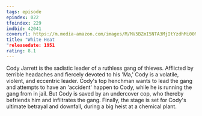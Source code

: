 ```yaml
---
tags: episode
epindex: 022
tfoindex: 229
imdbid: 42041
coverurl: https://m.media-amazon.com/images/M/MV5BZmI5NTA3MjItYzdhMi00MWMxLTg3OWMtYWQyYjg5MTFmM2U0L2ltYWdlL2ltYWdlXkEyXkFqcGdeQXVyNjc1NTYyMjg@._V1_SX202_CR0,0,202,300_.jpg
title: "White Heat
"releasedate: 1951
rating: 8.1
---
```


Cody Jarrett is the sadistic leader of a ruthless gang of thieves. Afflicted by terrible headaches and fiercely devoted to his 'Ma,' Cody is a volatile, violent, and eccentric leader. Cody's top henchman wants to lead the gang and attempts to have an 'accident' happen to Cody, while he is running the gang from in jail. But Cody is saved by an undercover cop, who thereby befriends him and infiltrates the gang. Finally, the stage is set for Cody's ultimate betrayal and downfall, during a big heist at a chemical plant.